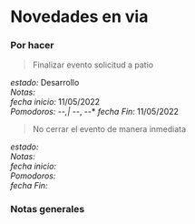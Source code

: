 # Novedades en via

### Por hacer

> Finalizar evento solicitud a patio

_estado:_ Desarrollo   
_Notas:_   
_fecha inicio:_ 11/05/2022   
_Pomodoros:_ --*,| --*, --*
_fecha Fin:_ 11/05/2022  

> No cerrar  el evento de manera inmediata

_estado:_  
_Notas:_  
_fecha inicio:_  
_Pomodoros:_  
_fecha Fin:_  


### Notas generales
